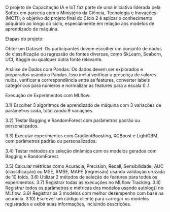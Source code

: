 O projeto de Capacitação IA e IoT faz parte de uma iniciativa liderada pela Softex em parceria com o Ministério da Ciência, Tecnologia e Inovações (MCTI), o objetivo do projeto final do Ciclo 2 é aplicar o conhecimento adquirido ao longo do ciclo, especialmente em relação aos modelos de aprendizado de máquina.

Etapas do projeto:

Obter um Dataset: Os participantes devem escolher um conjunto de dados de classificação ou regressão de fontes diversas, como SkLearn, Seaborn, UCI, Kaggle ou qualquer outra fonte relevante.

Análise de Dados com Pandas: Os dados devem ser explorados e preparados usando o Pandas. Isso inclui verificar a presença de valores nulos, verificar a correspondência entre as features, converter labels categóricos para números e normalizar as features para a escala 0..1.

Execução de Experimentos com MLflow:

3.1) Escolher 3 algoritmos de aprendizado de máquina com 3 variações de parâmetros cada, totalizando 9 variações.

3.2) Testar Bagging e RandomForest com parâmetros padrão ou personalizados.

3.3) Executar experimentos com GradientBoosting, XGBoost e LightGBM, com parâmetros padrão ou personalizados.

3.4) Testar métodos de seleção dinâmica com os modelos gerados com Bagging e RandomForest.

3.5) Calcular métricas como Acurácia, Precision, Recall, Sensibilidade, AUC (classificação) ou MSE, RMSE, MAPE (regressão) usando validação cruzada de 10 folds.
3.6) Utilizar 2 métodos de seleção de features para todos os experimentos.
3.7) Registrar todas as execuções no MLflow Tracking.
3.8) Registrar todos os parâmetros e métricas dos modelos usando autolog() no MLflow.
3.9) Registrar os 3 modelos com melhor desempenho com base na acurácia.
3.10) Escrever um código cliente para carregar os modelos registrados e exibir suas informações, incluindo descrições.
